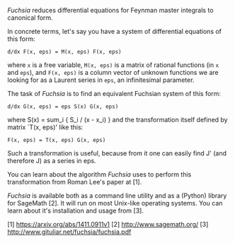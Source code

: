*Fuchsia* reduces differential equations for Feynman master integrals to canonical form.

In concrete terms, let's say you have a system of differential equations of this form:

    d/dx F(x, eps) = M(x, eps) F(x, eps)

where `x` is a free variable, `M(x, eps)` is a matrix of rational functions (in `x` and `eps`), and `F(x, eps)` is a column vector of unknown functions we are looking for as a Laurent series in `eps`, an infinitesimal parameter.

The task of *Fuchsia* is to find an equivalent Fuchsian system of this form:

    d/dx G(x, eps) = eps S(x) G(x, eps)

where S(x) = sum_i { S_i / (x - x_i) } and the transformation itself defined by matrix `T(x, eps)' like this:

    F(x, eps) = T(x, eps) G(x, eps)

Such a transformation is useful, because from it one can easily
find J' (and therefore J) as a series in eps.

You can learn about the algorithm *Fuchsia* uses to perform this
transformation from Roman Lee's paper at [1].

*Fuchsia* is available both as a command line utility and as a
(Python) library for SageMath [2]. It will run on most Unix-like
operating systems. You can learn about it's installation and
usage from [3].

[1] https://arxiv.org/abs/1411.0911v1
[2] http://www.sagemath.org/
[3] http://www.gituliar.net/fuchsia/fuchsia.pdf
